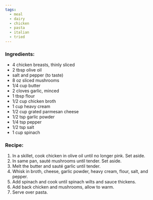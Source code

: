 ```yaml
---
tags:
  - meal
  - dairy
  - chicken
  - pasta
  - italian
  - tried
---
```

### Ingredients:
- 4 chicken breasts, thinly sliced
- 2 tbsp olive oil
- salt and pepper (to taste)
- 8 oz sliced mushrooms
- 1/4 cup butter
- 2 cloves garlic, minced
- 1 tbsp flour
- 1/2 cup chicken broth
- 1 cup heavy cream
- 1/2 cup grated parmesan cheese
- 1/2 tsp garlic powder
- 1/4 tsp pepper
- 1/2 tsp salt
- 1 cup spinach

### Recipe:
1. In a skillet, cook chicken in olive oil until no longer pink. Set aside. 
2. In same pan, sauté mushrooms until tender. Set aside. 
3. Melt the butter and sauté garlic until tender. 
4. Whisk in broth, cheese, garlic powder, heavy cream, flour, salt, and pepper.
5. Add spinach and cook until spinach wilts and sauce thickens. 
6. Add back chicken and mushrooms, allow to warm. 
7. Serve over pasta. 